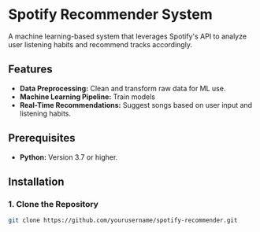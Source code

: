 # Spotify Recommender System

A machine learning-based system that leverages Spotify's API to analyze user listening habits and recommend tracks accordingly.

## Features

- **Data Preprocessing:** Clean and transform raw data for ML use.
- **Machine Learning Pipeline:** Train models 
- **Real-Time Recommendations:** Suggest songs based on user input and listening habits.

## Prerequisites

- **Python:** Version 3.7 or higher.

## Installation

### 1. Clone the Repository

```bash
git clone https://github.com/yourusername/spotify-recommender.git